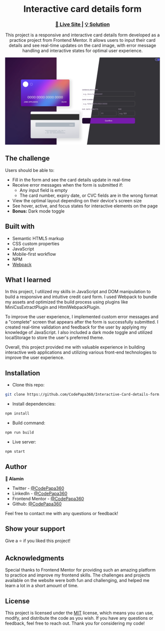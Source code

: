 <h1 align="center">Interactive card details form</h1>

<div align="center">
  <h3>
    <a href="https://interactive-card-alamin.netlify.app/">
      🚀 Live Site
    </a>
    |
    <a href="https://www.frontendmentor.io/solutions/interactive-card-details-form-w-dark-mode-DzaqCmLm3I">
      💡 Solution
    </a>
  </h5>
</div>

<p align="center">
  This project is a responsive and interactive card details form developed as a practice project from Frontend Mentor. It allows users to input their card details and see real-time updates on the card image, with error message handling and interactive states for optimal user experience.
</p>

<a align="center" href="https://interactive-card-alamin.netlify.app/">

<img src="./screenshots/interactive-card-details-form-screenshot-compared-codepapa360.png"/>
</a>

## The challenge

Users should be able to:

- Fill in the form and see the card details update in real-time
- Receive error messages when the form is submitted if:
  - Any input field is empty
  - The card number, expiry date, or CVC fields are in the wrong format
- View the optimal layout depending on their device's screen size
- See hover, active, and focus states for interactive elements on the page
- **Bonus:** Dark mode toggle

## Built with

- Semantic HTML5 markup
- CSS custom properties
- JavaScript
- Mobile-first workflow
- NPM
- [Webpack](https://webpack.js.org/)

## What I learned

In this project, I utilized my skills in JavaScript and DOM manipulation to build a responsive and intuitive credit card form. I used Webpack to bundle my assets and optimized the build process using plugins like MiniCssExtractPlugin and HtmlWebpackPlugin.

To improve the user experience, I implemented custom error messages and a "complete" screen that appears after the form is successfully submitted. I created real-time validation and feedback for the user by applying my knowledge of JavaScript. I also included a dark mode toggle and utilized localStorage to store the user's preferred theme.

Overall, this project provided me with valuable experience in building interactive web applications and utilizing various front-end technologies to improve the user experience.

## Installation

- Clone this repo:

```sh
git clone https://github.com/CodePapa360/Interactive-Card-details-form.git
```

- Install dependencies:

```sh
npm install
```

- Build command:

```sh
npm run build
```

- Live server:

```sh
npm start
```

## Author

<b>👤 Alamin</b>

- Twitter - [@CodePapa360](https://www.twitter.com/CodePapa360)
- LinkedIn - [@CodePapa360](https://www.linkedin.com/in/codepapa360)
- Frontend Mentor - [@CodePapa360](https://www.frontendmentor.io/profile/CodePapa360)
- Github: [@CodePapa360](https://github.com/codepapa360)

Feel free to contact me with any questions or feedback!

## Show your support

Give a ⭐️ if you liked this project!

## Acknowledgments

Special thanks to Frontend Mentor for providing such an amazing platform to practice and improve my frontend skills. The challenges and projects available on the website were both fun and challenging, and helped me learn a lot in a short amount of time.

## License

This project is licensed under the [MIT](https://github.com/CodePapa360/Interactive-Card-details-form/blob/main/LICENSE.md) license, which means you can use, modify, and distribute the code as you wish. If you have any questions or feedback, feel free to reach out. Thank you for considering my code!
